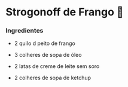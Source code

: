  # Strogonoff de Frango :chicken:



### Ingredientes 

- 2 quilo d peito de frango

- 3 colheres de sopa de óleo

- 2 latas de creme de leite sem soro

- 2 colheres de sopa de ketchup